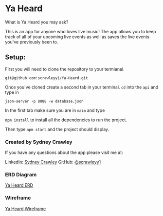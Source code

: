 # Ya Heard

What is Ya Heard you may ask?

This is an app for anyone who loves live music! The app allows you to keep track of all of your upcoming live events as well as saves the live events you've previously been to.

## Setup:

First you will need to clone the repository to your termianal.

`git@github.com:scrawleyy1/Ya-Heard.git`

Once you've cloned create a second tab in your terminal.
`cd` into the `api` and type in

`json-server -p 8088 -w database.json`

In the first tab make sure you are in `main` and type 

`npm install` to install all the dependencies to run the project.

Then type `npm start` and the project should display.

### Created by Sydney Crawley

If you have any questions about the app please visit me at:

LinkedIn: [Sydney Crawley](https://www.linkedin.com/in/sydcrawley/)
GitHub: [@scrawleyy1](https://github.com/scrawleyy1)

### ERD Diagram

[Ya Heard ERD](https://dbdiagram.io/d/61691bdb940c4c4eec96bc40) 

### Wireframe

[Ya Heard Wireframe](https://www.figma.com/file/CrVb9nSe2of8T8gqHWbQ4t/Front-End-Capstone?node-id=0%3A1)
